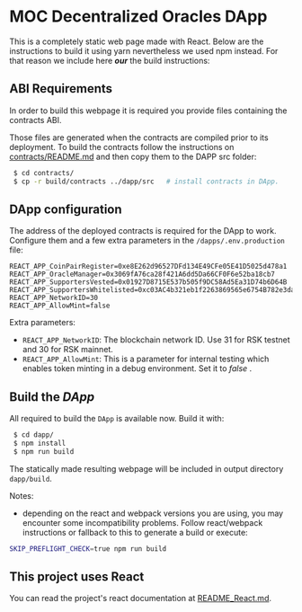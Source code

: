 # MOC Decentralized Oracles DApp

This is a completely static web page made with React. Below are the instructions to build it using yarn nevertheless we used npm instead. 
For that reason we include here ***our*** the build instructions:

## ABI Requirements

In order to build this webpage it is required you provide files containing the contracts ABI.  

Those files are generated when the contracts are compiled prior to its deployment. To build the contracts follow the instructions on [contracts/README.md](../contracts/README.md) and then copy them to the DAPP src folder:

```bash
 $ cd contracts/
 $ cp -r build/contracts ../dapp/src   # install contracts in DApp.
```

## DApp configuration

The address of the deployed contracts is required for the DApp to work.
Configure them and a few extra parameters in the `/dapps/.env.production` file:

```env
REACT_APP_CoinPairRegister=0xe8E262d96527DFd134E49CFe05E41D5025d478a1
REACT_APP_OracleManager=0x3069fA76ca28f421A6dd5Da66CF0F6e52ba18cb7
REACT_APP_SupportersVested=0x01927D8715E537b505f9DC58Ad5Ea31D74b6D64B
REACT_APP_SupportersWhitelisted=0xc03AC4b321eb1f2263869565e6754B782e3da536
REACT_APP_NetworkID=30
REACT_APP_AllowMint=false
```

Extra parameters:

 * `REACT_APP_NetworkID`: The blockchain network ID. Use 31 for RSK testnet and 30 for RSK mainnet.
 * `REACT_APP_AllowMint`: This is a parameter for internal testing which enables token minting in a debug environment. Set it to *false* .


## Build the *DApp* 

All required to build the `DApp` is available now. Build it with:

```bash
 $ cd dapp/
 $ npm install
 $ npm run build
```

 The statically made resulting webpage will be included in output directory `dapp/build`.

Notes:

 * depending on the react and webpack versions you are using, you may encounter some incompatibility problems. Follow react/webpack instructions or fallback to this to generate a build or execute:

 ```bash
 SKIP_PREFLIGHT_CHECK=true npm run build
 ```

## This project uses React

You can read the project's react documentation at [README_React.md](./README_React.md).
